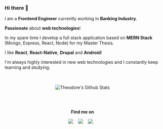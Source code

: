 ### Hi there 👋

I am a **Frontend Engineer** currently working in **Banking Industry**.

**Passionate** about **web technologies**!

In my spare time I develop a full stack application based on **MERN Stack** (Mongo, Express, React, Node) for my Master Thesis.

I like **React**, **React-Native**, **Drupal** and **Android**!

I'm always highly interested in new web technologies and I constantly keep learning and studying.
<br /><br /><br />
<p align="center">
<img align="center" src="https://github-readme-stats.vercel.app/api?username=tpliakas&&show_icons=true&theme=react" alt="Theodore's Github Stats">
</p>  
<br /><br />
<p align="center">
  <b>Find me on</b>
</p>

<p align="center"><span>
<a href="https://tpliakas.com"><img src="https://img.shields.io/badge/Website-663399?style=for-the-badge&logo=gatsby"></a>&nbsp;&nbsp;&nbsp;</span>
<span><a href="https://www.linkedin.com/in/theodorospliakas/"><img src="https://img.shields.io/badge/Linkedin-blue?style=for-the-badge&logo=linkedin"></a>&nbsp;&nbsp;&nbsp;</span>
<span><a href="https://stackoverflow.com/users/7622832/tpliakas"><img src="https://img.shields.io/badge/StackOverflow-e8e8e8?style=for-the-badge&logo=stackoverflow"></a>&nbsp;&nbsp;&nbsp;</span></p>

